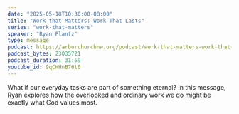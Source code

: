```yaml
---
date: "2025-05-18T10:30:00-08:00"
title: "Work that Matters: Work That Lasts"
series: "work-that-matters"
speaker: "Ryan Plantz"
type: message
podcast: https://arborchurchnw.org/podcast/work-that-matters-work-that-lasts.mp3
podcast_bytes: 23035721
podcast_duration: 31:59
youtube_id: 9qCHHnB76t0
---
```


What if our everyday tasks are part of something eternal? In this message, Ryan explores how the overlooked and ordinary work we do might be exactly what God values most.